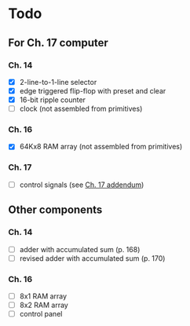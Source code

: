 # Todo

## For Ch. 17 computer

### Ch. 14

- [x] 2-line-to-1-line selector
- [x] edge triggered flip-flop with preset and clear
- [x] 16-bit ripple counter
- [ ] clock (not assembled from primitives)

### Ch. 16

- [x] 64Kx8 RAM array (not assembled from primitives)

### Ch. 17

- [ ] control signals (see [Ch. 17 addendum](http://www.charlespetzold.com/code/CodeTechnicalAddendum.html))

## Other components

### Ch. 14

- [ ] adder with accumulated sum (p. 168)
- [ ] revised adder with accumulated sum (p. 170)

### Ch. 16

- [ ] 8x1 RAM array
- [ ] 8x2 RAM array
- [ ] control panel
